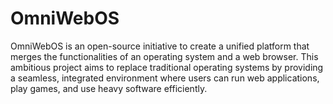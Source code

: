 # OmniWebOS
OmniWebOS is an open-source initiative to create a unified platform that merges the functionalities of an operating system and a web browser. This ambitious project aims to replace traditional operating systems by providing a seamless, integrated environment where users can run web applications, play games, and use heavy software efficiently. 
